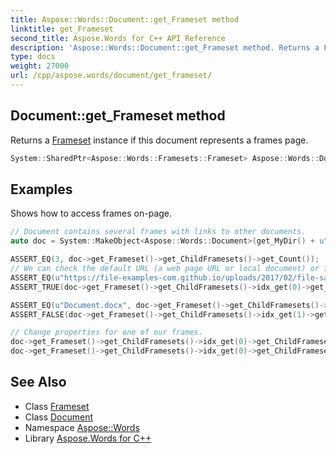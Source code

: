 ```yaml
---
title: Aspose::Words::Document::get_Frameset method
linktitle: get_Frameset
second_title: Aspose.Words for C++ API Reference
description: 'Aspose::Words::Document::get_Frameset method. Returns a Frameset instance if this document represents a frames page in C++.'
type: docs
weight: 27000
url: /cpp/aspose.words/document/get_frameset/
---
```

## Document::get_Frameset method


Returns a [Frameset](./) instance if this document represents a frames page.

```cpp
System::SharedPtr<Aspose::Words::Framesets::Frameset> Aspose::Words::Document::get_Frameset() const
```


## Examples



Shows how to access frames on-page. 
```cpp
// Document contains several frames with links to other documents.
auto doc = System::MakeObject<Aspose::Words::Document>(get_MyDir() + u"Frameset.docx");

ASSERT_EQ(3, doc->get_Frameset()->get_ChildFramesets()->get_Count());
// We can check the default URL (a web page URL or local document) or if the frame is an external resource.
ASSERT_EQ(u"https://file-examples-com.github.io/uploads/2017/02/file-sample_100kB.docx", doc->get_Frameset()->get_ChildFramesets()->idx_get(0)->get_ChildFramesets()->idx_get(0)->get_FrameDefaultUrl());
ASSERT_TRUE(doc->get_Frameset()->get_ChildFramesets()->idx_get(0)->get_ChildFramesets()->idx_get(0)->get_IsFrameLinkToFile());

ASSERT_EQ(u"Document.docx", doc->get_Frameset()->get_ChildFramesets()->idx_get(1)->get_FrameDefaultUrl());
ASSERT_FALSE(doc->get_Frameset()->get_ChildFramesets()->idx_get(1)->get_IsFrameLinkToFile());

// Change properties for one of our frames.
doc->get_Frameset()->get_ChildFramesets()->idx_get(0)->get_ChildFramesets()->idx_get(0)->set_FrameDefaultUrl(u"https://github.com/aspose-words/Aspose.Words-for-.NET/blob/master/Examples/Data/Absolute%20position%20tab.docx");
doc->get_Frameset()->get_ChildFramesets()->idx_get(0)->get_ChildFramesets()->idx_get(0)->set_IsFrameLinkToFile(false);
```

## See Also

* Class [Frameset](../../../aspose.words.framesets/frameset/)
* Class [Document](../)
* Namespace [Aspose::Words](../../)
* Library [Aspose.Words for C++](../../../)
